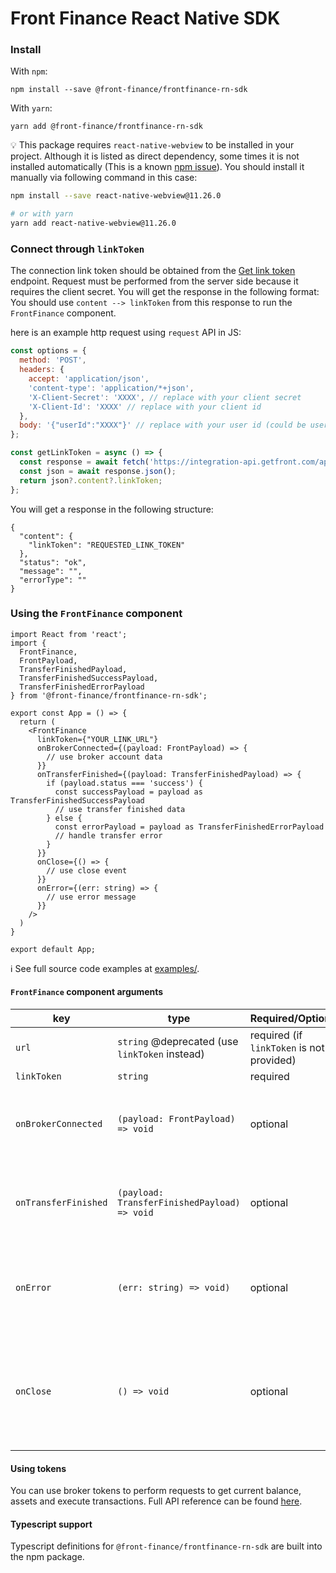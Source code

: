 # Front Finance React Native SDK

### Install

With `npm`:

```
npm install --save @front-finance/frontfinance-rn-sdk
```

With `yarn`:

```
yarn add @front-finance/frontfinance-rn-sdk
```

💡 This package requires `react-native-webview` to be installed in your project. Although it is listed as direct dependency, some times it is not installed automatically (This is a known [npm issue](https://stackoverflow.com/questions/18401606/npm-doesnt-install-module-dependencies)). You should install it manually via following command in this case:
```bash
npm install --save react-native-webview@11.26.0

# or with yarn
yarn add react-native-webview@11.26.0
```

### Connect through `linkToken`
The connection link token should be obtained from the [Get link token](https://docs.meshconnect.com/reference/post_api-v1-linktoken) endpoint. Request must be performed from the server side because it requires the client secret. You will get the response in the following format:
You should use `content --> linkToken` from this response to run the `FrontFinance` component.

here is an example http request using `request` API in JS:
```js
const options = {
  method: 'POST',
  headers: {
    accept: 'application/json',
    'content-type': 'application/*+json',
    'X-Client-Secret': 'XXXX', // replace with your client secret
    'X-Client-Id': 'XXXX' // replace with your client id
  },
  body: '{"userId":"XXXX"}' // replace with your user id (could be user email or phone number)
};

const getLinkToken = async () => {
  const response = await fetch('https://integration-api.getfront.com/api/v1/linktoken', options);
  const json = await response.json();
  return json?.content?.linkToken;
};
```
You will get a response in the following structure:
```shell
{
  "content": {
    "linkToken": "REQUESTED_LINK_TOKEN"
  },
  "status": "ok",
  "message": "",
  "errorType": ""
}
```

### Using the `FrontFinance` component

```tsx
import React from 'react';
import {
  FrontFinance,
  FrontPayload,
  TransferFinishedPayload,
  TransferFinishedSuccessPayload,
  TransferFinishedErrorPayload
} from '@front-finance/frontfinance-rn-sdk';

export const App = () => {
  return (
    <FrontFinance
      linkToken={"YOUR_LINK_URL"}
      onBrokerConnected={(payload: FrontPayload) => {
        // use broker account data
      }}
      onTransferFinished={(payload: TransferFinishedPayload) => {
        if (payload.status === 'success') {
          const successPayload = payload as TransferFinishedSuccessPayload
          // use transfer finished data
        } else {
          const errorPayload = payload as TransferFinishedErrorPayload
          // handle transfer error
        }
      }}
      onClose={() => {
        // use close event
      }}
      onError={(err: string) => {
        // use error message
      }}
    />
  )
}

export default App;
```

ℹ️ See full source code examples at [examples/](https://github.com/FrontFin/front-b2b-link-rn/tree/main/examples).

#### `FrontFinance` component arguments

| key                  | type                                            | Required/Optional                         | description                                                                   |
|----------------------|-------------------------------------------------|-------------------------------------------|-------------------------------------------------------------------------------|
| `url`                | `string`  @deprecated (use `linkToken` instead) | required (if `linkToken` is not provided) | Connection catalog link                                                       |
| `linkToken`          | `string`                                        | required                                  | link token                                                                    |
| `onBrokerConnected`  | `(payload: FrontPayload) => void`               | optional                                  | Callback called when users connects their accounts                            |
| `onTransferFinished` | `(payload: TransferFinishedPayload) => void`    | optional                                  | Callback called when a crypto transfer is executed                            |
| `onError`            | `(err: string) => void)`                        | optional                                  | Called if connection not happened. Returns an error message                   |
| `onClose`            | `() => void`                                    | optional                                  | Called at the end of the connection, or when user closed the connection page  |


#### Using tokens
You can use broker tokens to perform requests to get current balance, assets and execute transactions. Full API reference can be found [here](https://docs.getfront.com/reference).

#### Typescript support
Typescript definitions for `@front-finance/frontfinance-rn-sdk` are built into the npm package.
